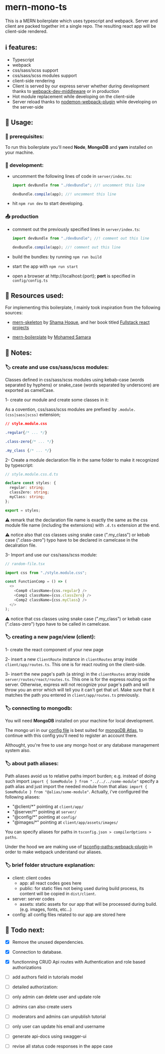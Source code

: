 # mern-mono-ts

This is a MERN boilerplate which uses typescript and webpack.
Server and client are packed together int a single repo.
The resulting react app will be client-side rendered.

## :information_source: features:

* Typescript
* webpack
* css/sass/scss support
* css/sass/scss modules support
* client-side rendering
* Client is served by our express server whether during development thanks to [webpack-dev-middleware](https://www.npmjs.com/package/webpack-dev-middleware) or in production
* Hot module replacement while developing on the client-side
* Server reload thanks to [nodemon-webpack-plugin](https://www.npmjs.com/package/nodemon-webpack-plugin) while developing on the server-side

## :notebook: Usage:

### :toolbox: prerequisites:
To run this boilerplate you'll need **Node**, **MongoDB** and **yarn** installed on your machine.

### :wrench: development:

  * uncomment the following lines of code in `server/index.ts`: 
    ```typescript
    import devBundle from "./devBundle"; //! uncomment this line

    devBundle.compile(app); //! uncomment this line
    ``` 

  * hit `npm run dev` to start developing.

### :outbox_tray: production
  
  * comment out the previously specified lines in `server/index.ts`: 
    ```typescript
    import devBundle from "./devBundle"; //! comment out this line

    devBundle.compile(app); //! comment out this line
    ``` 

  * build the bundles: by running `npm run build`

  * start the app with `npm run start`

  * open a browser at http://localhost:{port}; **port** is specified in `config/config.ts`

## :page_facing_up: Resources used:

For implementing this boilerplate, I mainly took inspiration from the following sources:

* [mern-skeleton](https://github.com/shamahoque/mern-skeleton) by [Shama Hoque](https://github.com/shamahoque), and her book titled [Fullstack react projects](https://www.packtpub.com/web-development/full-stack-react-projects-second-edition)

* [mern-boilerplate](https://github.com/mohamedsamara/mern-boilerplate) by [
Mohamed Samara](https://github.com/mohamedsamara)

## :notebook: Notes:

### :label: create and use css/sass/scss modules:

Classes defined in css/sass/scss modules using kebab-case (words separated by hyphens) or snake_case (words separated by underscore) are exported as camelCase.

1- create our module and create some classes in it:

As a covention, css/sass/scss modules are prefixed by `.module.(css|sass|scss)` extension;

```css
// style.module.css

.regular{/* ... */}

.class-zero{/* ... */}

.my_class {/* ... */}
```

2- Create a module declaration file in the same folder to make it recognized by typescript:

```typescript
// style.module.css.d.ts

declare const styles: {
  regular: string;
  classZero: string;
  myClass: string;
};

export = styles;
```
:warning: remark that the declaration file name is exactly the same as the css module file name (including the extensions) with `.d.ts` extension at the end.

:warning: notice also that css classes using snake case (".my_class") or kebab case (".class-zero") typo have to be declared in camelcase in the decalration file.

3- Import and use our css/sass/scss module:

```typescript
// random-file.tsx

import css from "./style.module.css";

const FunctionComp = () => (
  <>
    <Comp0 className={css.regular} />
    <Comp1 className={css.classZero} />
    <Comp2 className={css.myClass} />
  </>
);
```
:warning: notice that css classes using snake case (".my_class") or kebab case (".class-zero") typo have to be called in camelcase.

### :label: creating a new page/view (client):

1-  create the react component of your new page

2- insert a new `ClientRoute` instance in `clientRoutes` array inside `client/app/routes.ts`. This one is for react routing on the client-side.

3- insert the new page's path (a string) in the `clientRoutes` array inside `server/routes/react/routes.ts`. This one is for the express routing on the server. Otherwise, express will not recognize your page's path and will throw you an error which will tell you it can't get that url.
Make sure that it matches the path you entered in `client/app/routes.ts` previously.

### :label: connecting to mongodb:

You will need **MongoDB** installed on your machine for local development.

The mongo uri in our [config file](https://github.com/radandevist/csr-ts-mern/blob/master/config/config.ts) is best suited for [mongoDB Atlas](https://www.mongodb.com/cloud), to continue with this config you'll need to register an account there.

Althought, you're free to use any mongo host or any database management system also.

### :label: about path aliases:

Path aliases avoid us to relative paths import burden; e.g. instead of doing such import `import { SomeModule } from "../../../some-module"` specify a path alias and just import the needed module from that alias: `import { SomeModule } from "@alias/some-module"`.
Actually, i've configured the following aliases:
 * "@client/*" pointing at `client/app/`
 * "@server/*" pointing at `server/`
 * "@config/*" pointing at `config/`
 * "@images/*" pointing at `client/app/assets/images/`


You can specify aliases for paths in `tsconfig.json > compilerOptions > paths`.

Under the hood we are making use of [tsconfig-paths-webpack-plugin](https://www.npmjs.com/package/tsconfig-paths-webpack-plugin) in order to make webpack understand our aliases.
### :label: brief folder structure explanation:

* client: client codes
  * app: all react codes goes here
  * public: for static files not being used during build process, its content will be copied in `dist/client`.
* server: server codes
  * assets: static assets for our app that will be processed during build. (e.g. images, fonts, etc...)
* config: all config files related to our app are stored here

## :checkered_flag: Todo next:

* [x] Remove the unused dependencies.

* [x] Connection to database.

* [X] functionning CRUD Api routes with Authentication and role based authorizations

* [ ] add authors field in tutorials model

* [ ]  detailed authorization:
  * [ ]  only admin can delete user and update role
  * [ ]  admins can also create users
  * [ ]  moderators and admins can unpublish tutorial
  * [ ]  only user can update his email and username

* [ ]  generate api-docs using swagger-ui
* [ ]  revise all status code responses in the appe case